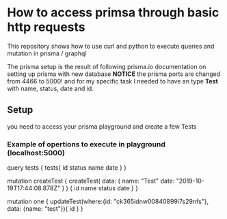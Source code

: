 # How to access primsa through basic http requests

This repository shows how to use curl and python to execute queries and mutation in prisma / graphql

The prisma setup is the result of following prisma.io documentation on setting up prisma with new database
**NOTICE** the prisma ports are changed from 4466 to 5000! and for my specific task I needed to have an type __Test__ with name, status, date and id.

## Setup
you need to access your prisma playground and create a few Tests

### Example of opertions to execute in playground (localhost:5000)
query tests {
  tests{
    id
    status
    name
    date
  }
}

mutation createTest {
  createTest(
    data: {
       name: "Test"
      date: "2019-10-19T17:44:08.878Z"
    }
  ) {
    id
    name
    status
    date
  }
}

mutation one {
  updateTest(where:{id: "ck365idnw00840899i7s29nfs"}, data: {name: "test"}){
    id
  }
}

